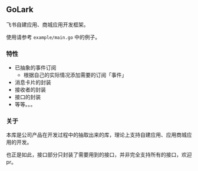 ## GoLark

飞书自建应用、商城应用开发框架。

使用请参考 `example/main.go` 中的例子。

### 特性

- 已抽象的事件订阅
  - 根据自己的实际情况添加需要的订阅「事件」
- 消息卡片的封装
- 接收者的封装
- 接口的封装
- 等等。。。

### 关于

本库是公司产品在开发过程中的抽取出来的库，理论上支持自建应用、应用商城应用的开发。

也正是如此，接口部分只封装了需要用到的接口，并非完全支持所有的接口，欢迎 pr。
